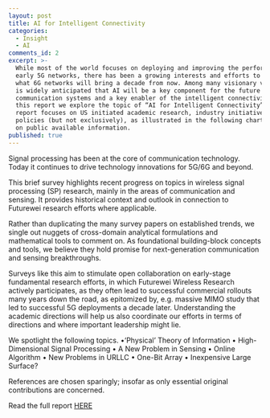 ```yaml
---
layout: post
title: AI for Intelligent Connectivity
categories:
  - Insight
  - AI
comments_id: 2
excerpt: >-
  While most of the world focuses on deploying and improving the performance of
  early 5G networks, there has been a growing interests and efforts to establish
  what 6G networks will bring a decade from now. Among many visionary views, it
  is widely anticipated that AI will be a key component for the future of
  communication systems and a key enabler of the intelligent connectivity. On
  this report we explore the topic of “AI for Intelligent Connectivity”. The
  report focuses on US initiated academic research, industry initiatives and
  policies (but not exclusively), as illustrated in the following chart, based
  on public available information.
published: true
---
```

Signal processing has been at the core of communication technology. Today it continues to drive technology innovations for 5G/6G and beyond.

This brief survey highlights recent progress on topics in wireless signal processing (SP) research, mainly in the areas of communication and sensing. It provides historical context and outlook in connection to Futurewei research efforts where applicable.

Rather than duplicating the many survey papers on established trends, we single out nuggets of cross-domain analytical formulations and mathematical tools to comment on. As foundational building-block concepts and tools, we believe they hold promise for next-generation communication and sensing breakthroughs.

Surveys like this aim to stimulate open collaboration on early-stage fundamental research efforts, in which Futurewei Wireless Research actively participates, as they often lead to successful commercial rollouts many years down the road, as epitomized by, e.g. massive MIMO study that led to successful 5G deployments a decade later.  Understanding the academic directions will help us also coordinate our efforts in terms of directions and where important leadership might lie.

We spotlight the following topics.
•‘Physical’ Theory of Information
•	High-Dimensional Signal Processing
•	A New Problem in Sensing
•	Online Algorithm
•	New Problems in URLLC
•	One-Bit Array
•	Inexpensive Large Surface?

References are chosen sparingly; insofar as only essential original contributions are concerned.

Read the full report [HERE](https://github.com/futureweiwirelesslab/wreports/attachement/Insight-Report-signal-processing-final.pdf)
